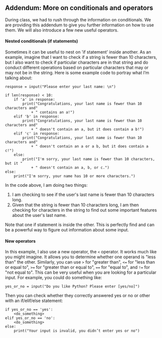 ## Addendum: More on conditionals and operators

During class, we had to rush through the information on conditionals. We are providing this addendum to give you further information on how to use them. We will also introduce a few new useful operators.

#### Nested conditionals (if statements)

Sometimes it can be useful to nest on 'if statement' inside another. As an example, imagine that I want to check if a string is fewer than 10 characters, but I also want to check if particular characters are in that string and do conduct different operations based on particular characters that may or may not be in the string. Here is some example code to portray what I’m talking about:

```
response = input("Please enter your last name: \n")

if len(response) < 10:
    if 'a' in response:
        print("Congratulations, your last name is fewer than 10 characters and"
            + " contains an a!")
    elif 'b' in response:
        print("Congratulations, your last name is fewer than 10 characters and"
            + " doesn't contain an a, but it does contain a b!")
    elif 'c' in response:
        print("Congratulations, your last name is fewer than 10 characters and"
            + " doesn't contain an a or a b, but it does contain a c!")
    else:
        print("I'm sorry, your last name is fewer than 10 characters, but it "
            + " doesn't contain an a, b, or c.")
else:
    print("I'm sorry, your name has 10 or more characters.")
```

In the code above, I am doing two things:

1. I am checking to see if the user's last name is fewer than 10 characters long.
2. Given that the string is fewer than 10 characters long, I am then checking for characters in the string to find out some important features about the user's last name.

Note that one if statement is inside the other. This is perfectly find and can be a powerful way to figure out information about some input.

#### New operators

In this example, I also use a new operator, the `<` operator. It works much like you might imagine. It allows you to determine whether one operand is "less than" the other. Similarly, you can use `>` for "greater than", `<=` for "less than or equal to", `>=` for "greater than or equal to", `==` for "equal to", and `!=` for "not equal to". This can be very useful when you are looking for a particular input. For example, you could do something like:

```
yes_or_no = input("Do you like Python? Please enter [yes/no]")
```

Then you can check whether they correctly answered yes or no or other with an if/elif/else statement:

```
if yes_or_no == 'yes':
    <do_something>
elif yes_or_no == 'no':
    <do_something>
else:
    print("Your input is invalid, you didn’t enter yes or no")
```